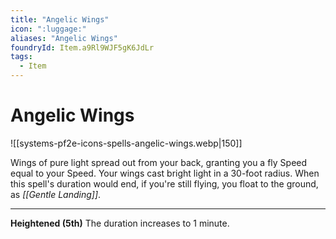 ```yaml
---
title: "Angelic Wings"
icon: ":luggage:"
aliases: "Angelic Wings"
foundryId: Item.a9Rl9WJF5gK6JdLr
tags:
  - Item
---
```


# Angelic Wings
![[systems-pf2e-icons-spells-angelic-wings.webp|150]]

Wings of pure light spread out from your back, granting you a fly Speed equal to your Speed. Your wings cast bright light in a 30-foot radius. When this spell's duration would end, if you're still flying, you float to the ground, as _[[Gentle Landing]]_.

* * *

**Heightened (5th)** The duration increases to 1 minute.
